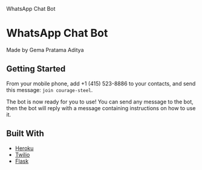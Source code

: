 WhatsApp Chat Bot

# WhatsApp Chat Bot

Made by Gema Pratama Aditya

## Getting Started

From your mobile phone, add +1 (415) 523-8886 to your contacts, and send this message: 
```join courage-steel```.

The bot is now ready for you to use!
You can send any message to the bot, then the bot will reply with a message containing instructions on how to use it.

## Built With

* [Heroku](https://heroku.com/)
* [Twilio](https://www.twilio.com/)
* [Flask](https://www.palletsprojects.com/p/flask/)
